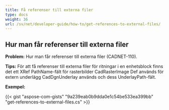 ```yaml
---
title: Få referenser till externa filer
type: docs
weight: 36
url: /sv/net/developer-guide/how-to/get-references-to-external-files/
---
```


## **Hur man får referenser till externa filer**

**Problem:** Hur man får referenser till externa filer (CADNET-110).

**Tips:** För att få referenser till externa filer för ritningar i en enhetsblock finns det ett XRef PathName-fält för rasterbilder CadRasterImage Def används för extern underlägg CadDgnUnderlay används och dess UnderlayPath-fält.

**Exempel:**

{{< gist "aspose-com-gists" "9a239eab0b9dda0e1c54be533ea399bb" "get-references-to-external-files.cs" >}}
